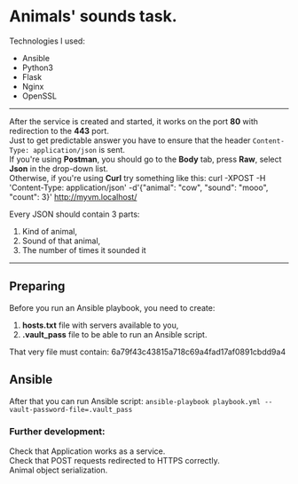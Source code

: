 # Animals' sounds task.

Technologies I used:
* Ansible
* Python3
* Flask
* Nginx
* OpenSSL

***
After the service is created and started, it works on the port **80** with redirection to the **443** port.  
Just to get predictable answer you have to ensure that the header `Content-Type: application/json` is sent.  
If you're using **Postman**, you should go to the **Body** tab, press **Raw**, select **Json** in the drop-down list.  
Otherwise, if you're using **Curl** try something like this:
curl -XPOST -H 'Content-Type: application/json' -d'{"animal": "cow", "sound": "mooo", "count": 3}' http://myvm.localhost/

Every JSON should contain 3 parts:
1. Kind of animal,
2. Sound of that animal,
3. The number of times it sounded it
***

## Preparing
Before you run an Ansible playbook, you need to create:
1. **hosts.txt** file with servers available to you,
2. **.vault_pass** file to be able to run an Ansible script.

That very file must contain:
6a79f43c43815a718c69a4fad17af0891cbdd9a4

## Ansible
After that you can run Ansible script:
`ansible-playbook playbook.yml --vault-password-file=.vault_pass`

### Further development:
Check that Application works as a service.  
Check that POST requests redirected to HTTPS correctly.  
Animal object serialization.

